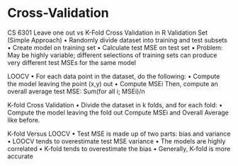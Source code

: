 # Cross-Validation
CS 6301 Leave one out vs K-Fold Cross Validation in R
Validation Set (Simple Approach)
• Randomly divide dataset into training and test subsets
• Create model on training set
• Calculate test MSE on test set
• Problem: May be highly variable; different selections of training sets
can produce very different test MSEs for the same model

LOOCV
• For each data point in the dataset, do the following:
• Compute the model leaving the point (x,y) out
• Compute MSEi
Then, compute an overall average test MSE: Sum(for all i; MSEi)/n

K-fold Cross Validation
• Divide the dataset in k folds, and for each fold:
• Compute the model leaving the fold out
Compute MSEi and Overall Average like before.

K-fold Versus LOOCV
• Test MSE is made up of two parts: bias and variance
• LOOCV tends to overestimate test MSE variance
• The models are highly correlated
• K-fold tends to overestimate the bias
• Generally, K-fold is more accurate
